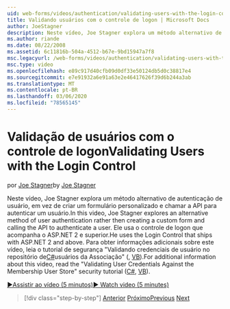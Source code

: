 ```yaml
---
uid: web-forms/videos/authentication/validating-users-with-the-login-control
title: Validando usuários com o controle de logon | Microsoft Docs
author: JoeStagner
description: Neste vídeo, Joe Stagner explora um método alternativo de autenticação de usuário em vez de criar um formulário personalizado e chamar a API para autenticar um uso...
ms.author: riande
ms.date: 08/22/2008
ms.assetid: 6c11816b-504a-4512-b67e-9bd15947a7f8
msc.legacyurl: /web-forms/videos/authentication/validating-users-with-the-login-control
msc.type: video
ms.openlocfilehash: e89c917d40cfb09d0df33e50124db5d0c38817e4
ms.sourcegitcommit: e7e91932a6e91a63e2e46417626f39d6b244a3ab
ms.translationtype: MT
ms.contentlocale: pt-BR
ms.lasthandoff: 03/06/2020
ms.locfileid: "78565145"
---
```

# <a name="validating-users-with-the-login-control"></a><span data-ttu-id="ac503-103">Validação de usuários com o controle de logon</span><span class="sxs-lookup"><span data-stu-id="ac503-103">Validating Users with the Login Control</span></span>

<span data-ttu-id="ac503-104">por [Joe Stagner](https://github.com/JoeStagner)</span><span class="sxs-lookup"><span data-stu-id="ac503-104">by [Joe Stagner](https://github.com/JoeStagner)</span></span>

<span data-ttu-id="ac503-105">Neste vídeo, Joe Stagner explora um método alternativo de autenticação de usuário, em vez de criar um formulário personalizado e chamar a API para autenticar um usuário.</span><span class="sxs-lookup"><span data-stu-id="ac503-105">In this video, Joe Stagner explores an alternative method of user authentication rather then creating a custom form and calling the API to authenticate a user.</span></span> <span data-ttu-id="ac503-106">Ele usa o controle de logon que acompanha o ASP.NET 2 e superior.</span><span class="sxs-lookup"><span data-stu-id="ac503-106">He uses the Login Control that ships with ASP.NET 2 and above.</span></span> <span data-ttu-id="ac503-107">Para obter informações adicionais sobre este vídeo, leia o tutorial de segurança "Validando credenciais de usuário no repositório de[C#](../../overview/older-versions-security/membership/validating-user-credentials-against-the-membership-user-store-cs.md)usuários da Associação" (, [VB](../../overview/older-versions-security/membership/validating-user-credentials-against-the-membership-user-store-vb.md)).</span><span class="sxs-lookup"><span data-stu-id="ac503-107">For additional information about this video, read the "Validating User Credentials Against the Membership User Store" security tutorial ([C#](../../overview/older-versions-security/membership/validating-user-credentials-against-the-membership-user-store-cs.md), [VB](../../overview/older-versions-security/membership/validating-user-credentials-against-the-membership-user-store-vb.md)).</span></span>

[<span data-ttu-id="ac503-108">&#9654;Assistir ao vídeo (5 minutos)</span><span class="sxs-lookup"><span data-stu-id="ac503-108">&#9654; Watch video (5 minutes)</span></span>](https://channel9.msdn.com/Blogs/ASP-NET-Site-Videos/validating-users-with-the-login-control)

> [!div class="step-by-step"]
> <span data-ttu-id="ac503-109">[Anterior](validating-users-manually.md)
> [Próximo](adding-users-to-your-membership-system.md)</span><span class="sxs-lookup"><span data-stu-id="ac503-109">[Previous](validating-users-manually.md)
[Next](adding-users-to-your-membership-system.md)</span></span>
